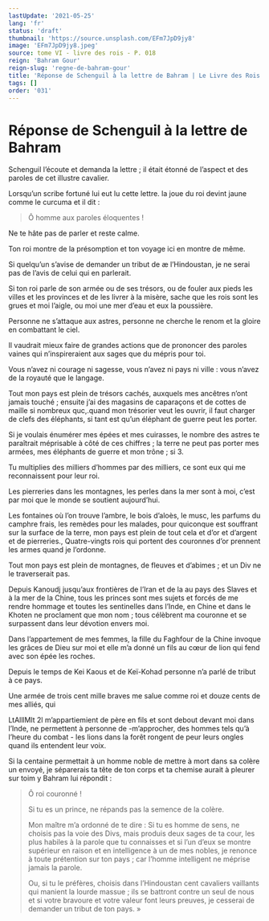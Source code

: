 ```yaml
---
lastUpdate: '2021-05-25'
lang: 'fr'
status: 'draft'
thumbnail: 'https://source.unsplash.com/EFm7JpD9jy8'
image: 'EFm7JpD9jy8.jpeg'
source: tome VI - livre des rois - P. 018
reign: 'Bahram Gour'
reign-slug: 'regne-de-bahram-gour'
title: 'Réponse de Schenguil à la lettre de Bahram | Le Livre des Rois | Shâhnâmeh'
tags: []
order: '031'
---
```


<!-- LTeX: language=fr -->

# Réponse de Schenguil à la lettre de Bahram

Schenguil l’écoute et demanda la lettre ; il était étonné de l’aspect et des paroles de cet illustre cavalier.

Lorsqu’un scribe fortuné lui eut lu cette lettre. la joue du roi devint jaune comme le curcuma et il dit :

> Ô homme aux paroles éloquentes !

Ne te hâte pas de parler et reste calme.

Ton roi montre de la présomption et ton voyage ici en montre de même.

Si quelqu’un s’avise de demander un tribut de
æ l’Hindoustan, je ne serai pas de l’avis de celui qui en parlerait.

Si ton roi parle de son armée ou de ses trésors, ou de fouler aux pieds les villes et les provinces et de les livrer à la misère, sache que les rois sont les grues et moi l’aigle, ou moi une mer d’eau et eux la poussière.

Personne ne s’attaque aux astres, personne ne cherche le renom et la gloire en combattant le ciel.

Il vaudrait mieux faire de grandes actions que de prononcer des paroles vaines qui n’inspireraient aux sages que du mépris pour toi.

Vous n’avez ni courage ni sagesse, vous n’avez ni pays ni ville : vous n’avez de la royauté que le langage.

Tout mon pays est plein de trésors cachés, auxquels mes ancêtres n’ont jamais touché ; ensuite j’ai des magasins de caparaçons et de cottes de maille si nombreux quc,.quand mon trésorier veut les ouvrir, il faut charger de clefs des éléphants, si tant est qu’un éléphant de guerre peut les porter.

Si je voulais énumérer mes épées et mes cuirasses, le nombre des astres te paraîtrait méprisable à côté de ces chiffres ; la terre ne peut pas porter mes armées, mes éléphants de guerre et mon trône ; si 3.

Tu multiplies des milliers d’hommes par des milliers, ce sont eux qui me reconnaissent pour leur roi.

Les pierreries dans les montagnes, les perles dans la mer sont à moi, c’est par moi que le monde se soutient aujourd’hui.

Les fontaines où l’on trouve l’ambre, le bois d’aloès, le musc, les parfums du camphre frais, les remèdes pour les malades, pour quiconque est souffrant sur la surface de la terre, mon pays est plein de tout cela et d’or et d’argent et de pierreries., Quatre-vingts rois qui portent des couronnes d’or prennent les armes quand je l’ordonne.

Tout mon pays est plein de montagnes, de fleuves et d’abimes ; et un Div ne le traverserait pas.

Depuis Kanoudj jusqu’aux frontières de l’Iran et de la au pays des Slaves et à la mer de la Chine, tous les princes sont mes sujets et forcés de me rendre hommage et toutes les sentinelles dans l’Inde, en Chine et dans le Khoten ne proclament que mon nom ; tous célèbrent ma couronne et se surpassent dans leur dévotion envers moi.

Dans l’appartement de mes femmes, la fille du Faghfour de la Chine invoque les grâces de Dieu sur moi et elle m’a donné un fils au cœur de lion qui fend avec son épée les roches.

Depuis le temps de Kei Kaous et de Keï-Kohad personne n’a parlé de tribut à ce pays.

Une armée de trois cent mille braves me salue comme roi et douze cents de mes alliés, qui

LtAlllMlt 2l m’appartiemient de père en fils et sont debout devant moi dans l’Inde, ne permettent à personne de -m’approcher, des hommes tels qu’à l’heure du combat -
les lions dans la forêt rongent de peur leurs ongles quand ils entendent leur voix.

Si la centaine permettait à un homme noble de mettre à mort dans sa colère un envoyé, je séparerais ta tête de ton corps et ta chemise aurait à pleurer sur toim y Bahram lui répondit :

> Ô roi couronné !
>
> Si tu es un prince, ne répands pas la semence de la colère.
>
> Mon maître m’a ordonné de te dire : Si tu es homme de sens, ne choisis pas la voie des Divs, mais produis deux sages de ta cour, les plus habiles à la parole que tu connaisses et si l’un d’eux se montre supérieur en raison et en intelligence à un de mes nobles, je renonce à toute prétention sur ton pays ; car l’homme intelligent ne méprise jamais la parole.
>
> Ou, si tu le préfères, choisis dans l’Hindoustan cent cavaliers vaillants qui manient la lourde massue ; ils se battront contre un seul de nous et si votre bravoure et votre valeur font leurs preuves, je cesserai de demander un tribut de ton pays. »
